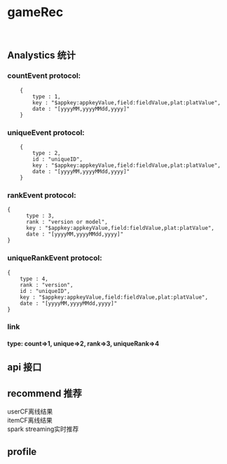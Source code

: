 gameRec
=======
 <br/>

Analystics 统计
-------------

### countEvent protocol:
        {
            type : 1,
            key : "$appkey:appkeyValue,field:fieldValue,plat:platValue",
            date : "[yyyyMM,yyyyMMdd,yyyy]"
        }
### uniqueEvent protocol:
        {
            type : 2,
            id : "uniqueID",
            key : "$appkey:appkeyValue,field:fieldValue,plat:platValue",
            date : "[yyyyMM,yyyyMMdd,yyyy]"
        }
### rankEvent protocol:
    {
          type : 3,
          rank : "version or model",
          key : "$appkey:appkeyValue,field:fieldValue,plat:platValue",
          date : "[yyyyMM,yyyyMMdd,yyyy]"
    }
### uniqueRankEvent protocol:
    {
        type : 4,
        rank : "version",
        id : "uniqueID",
        key : "$appkey:appkeyValue,field:fieldValue,plat:platValue",
        date : "[yyyyMM,yyyyMMdd,yyyy]"
    }

### link
 #### type: count=>1, unique=>2, rank=>3, uniqueRank=>4
api 接口
-------------
recommend 推荐
-------------
userCF离线结果<br/>
itemCF离线结果<br/>
spark streaming实时推荐<br/>
  
profile
-----------------------------------